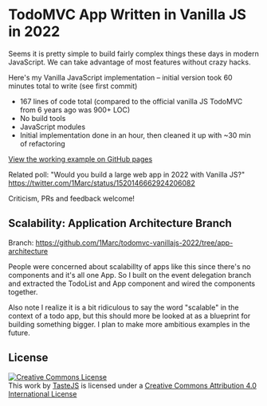 # TodoMVC App Written in Vanilla JS in 2022

Seems it is pretty simple to build fairly complex things these days in modern JavaScript. We can take advantage of most features without crazy hacks. 

Here's my Vanilla JavaScript implementation – initial version took 60 minutes total to write (see first commit)

- 167 lines of code total (compared to the official vanilla JS TodoMVC from 6 years ago was 900+ LOC)
- No build tools
- JavaScript modules
- Initial implementation done in an hour, then cleaned it up with ~30 min of refactoring

[View the working example on GitHub pages](https://1marc.github.io/todomvc-vanillajs-2022/)

Related poll: "Would you build a large web app in 2022 with Vanilla JS?" https://twitter.com/1Marc/status/1520146662924206082

Criticism, PRs and feedback welcome!

## Scalability: Application Architecture Branch

Branch: https://github.com/1Marc/todomvc-vanillajs-2022/tree/app-architecture

People were concerned about scalabillty of apps like this since there's no components and it's all one App. So I built on the event delegation branch and extracted the TodoList and App component and wired the components together.

Also note I realize it is a bit ridiculous to say the word "scalable" in the context of a todo app, but this should more be looked at as a blueprint for building something bigger. I plan to make more ambitious examples in the future. 

## License

<a rel="license" href="http://creativecommons.org/licenses/by/4.0/deed.en_US"><img alt="Creative Commons License" style="border-width:0" src="http://i.creativecommons.org/l/by/4.0/80x15.png" /></a><br />This <span xmlns:dct="http://purl.org/dc/terms/" href="http://purl.org/dc/dcmitype/InteractiveResource" rel="dct:type">work</span> by <a xmlns:cc="http://creativecommons.org/ns#" href="http://sindresorhus.com" property="cc:attributionName" rel="cc:attributionURL">TasteJS</a> is licensed under a <a rel="license" href="http://creativecommons.org/licenses/by/4.0/deed.en_US">Creative Commons Attribution 4.0 International License</a>
